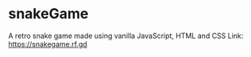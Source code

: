 # snakeGame
A retro snake game made using vanilla JavaScript, HTML and CSS
Link: https://snakegame.rf.gd
